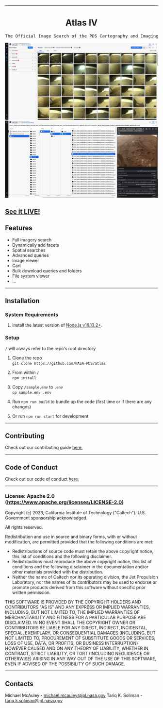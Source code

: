<hr>
<div align="center">
  <h1 align="center">
      Atlas IV
  </h1>
</div>

<pre align="center">The Official Image Search of the PDS Cartography and Imaging Sciences Node (PDSIMG)</pre>

<span style="display:block;text-align:center">![Search](docs/images/atlas_search.png)</span>
<span style="display:block;text-align:center">![Archive Explorer](docs/images/atlas_archiveexplorer.png)</span>

## [See it LIVE!](https://pds-imaging.jpl.nasa.gov/beta/search)

## Features

- Full imagery search
- Dynamically add facets
- Spatial searches
- Advanced queries
- Image viewer
- Cart
- Bulk download queries and folders
- File system viewer
- ...

---

## Installation

### System Requirements

1. Install the latest version of [Node.js v16.13.2+](https://nodejs.org/en/download/).

### Setup

`/` will always refer to the repo's root directory

1. Clone the repo  
   `git clone https://github.com/NASA-PDS/atlas`

1. From within `/`  
   `npm install`

1. Copy `/sample.env` to `.env`  
   `cp sample.env .env`

1. Run `npm run build` to bundle up the code (first time or if there are any changes)

1. Or run `npm run start` for development

---

## Contributing

Check out our contributing guide [here.](CONTRIBUTING.md)

---

## Code of Conduct

Check out our code of conduct [here.](CODE_OF_CONDUCT.md)

---

### License: Apache 2.0 (https://www.apache.org/licenses/LICENSE-2.0)

Copyright (c) 2023, California Institute of Technology ("Caltech"). U.S. Government sponsorship acknowledged.

All rights reserved.

Redistribution and use in source and binary forms, with or without modification, are permitted provided that the following conditions are met:

- Redistributions of source code must retain the above copyright notice, this list of conditions and the following disclaimer.
- Redistributions must reproduce the above copyright notice, this list of conditions and the following disclaimer in the documentation and/or other materials provided with the distribution.
- Neither the name of Caltech nor its operating division, the Jet Propulsion Laboratory, nor the names of its contributors may be used to endorse or promote products derived from this software without specific prior written permission.

THIS SOFTWARE IS PROVIDED BY THE COPYRIGHT HOLDERS AND CONTRIBUTORS "AS IS" AND ANY EXPRESS OR IMPLIED WARRANTIES, INCLUDING, BUT NOT LIMITED TO, THE IMPLIED WARRANTIES OF MERCHANTABILITY AND FITNESS FOR A PARTICULAR PURPOSE ARE DISCLAIMED. IN NO EVENT SHALL THE COPYRIGHT OWNER OR CONTRIBUTORS BE LIABLE FOR ANY DIRECT, INDIRECT, INCIDENTAL, SPECIAL, EXEMPLARY, OR CONSEQUENTIAL DAMAGES (INCLUDING, BUT NOT LIMITED TO, PROCUREMENT OF SUBSTITUTE GOODS OR SERVICES; LOSS OF USE, DATA, OR PROFITS; OR BUSINESS INTERRUPTION) HOWEVER CAUSED AND ON ANY THEORY OF LIABILITY, WHETHER IN CONTRACT, STRICT LIABILITY, OR TORT (INCLUDING NEGLIGENCE OR OTHERWISE) ARISING IN ANY WAY OUT OF THE USE OF THIS SOFTWARE, EVEN IF ADVISED OF THE POSSIBILITY OF SUCH DAMAGE.

---

## Contacts

Michael McAuley - michael.mcauley@jpl.nasa.gov
Tariq K. Soliman - tariq.k.soliman@jpl.nasa.gov
